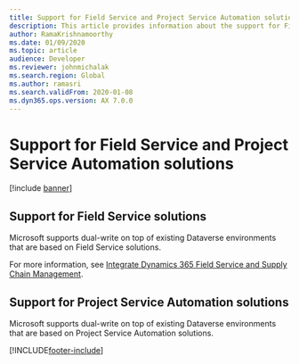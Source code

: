 ```yaml
---
title: Support for Field Service and Project Service Automation solutions
description: This article provides information about the support for Field Service solutions and Project Service Automation solutions.
author: RamaKrishnamoorthy
ms.date: 01/09/2020
ms.topic: article
audience: Developer
ms.reviewer: johnmichalak
ms.search.region: Global
ms.author: ramasri
ms.search.validFrom: 2020-01-08
ms.dyn365.ops.version: AX 7.0.0
---
```


# Support for Field Service and Project Service Automation solutions

[!include [banner](../../includes/banner.md)]







## Support for Field Service solutions

Microsoft supports dual-write on top of existing Dataverse environments that are based on Field Service solutions.

For more information, see [Integrate Dynamics 365 Field Service and Supply Chain Management](/dynamics365/field-service/supply-chain-field-service-integration).

## Support for Project Service Automation solutions

Microsoft supports dual-write on top of existing Dataverse environments that are based on Project Service Automation solutions.


[!INCLUDE[footer-include](../../../../includes/footer-banner.md)]
